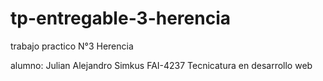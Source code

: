 # tp-entregable-3-herencia


trabajo practico N°3 Herencia 

alumno: Julian Alejandro Simkus
FAI-4237
Tecnicatura en desarrollo web 
